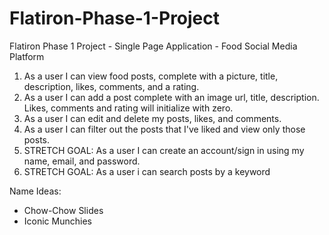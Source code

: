 # Flatiron-Phase-1-Project
Flatiron Phase 1 Project - Single Page Application - Food Social Media Platform

1. As a user I can view food posts, complete with a picture, title, description, likes, comments, and a rating.
2. As a user I can add a post complete with an image url, title, description. Likes, comments and rating will initialize with zero.
3. As a user I can edit and delete my posts, likes, and comments.
4. As a user I can filter out the posts that I've liked and view only those posts.
5. STRETCH GOAL: As a user I can create an account/sign in using my name, email, and password.
6. STRETCH GOAL: As a user i can search posts by a keyword


Name Ideas:

- Chow-Chow Slides 
- Iconic Munchies
